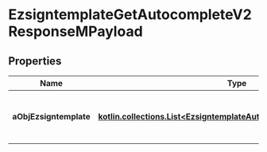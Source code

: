 
# EzsigntemplateGetAutocompleteV2ResponseMPayload

## Properties
| Name | Type | Description | Notes |
| ------------ | ------------- | ------------- | ------------- |
| **aObjEzsigntemplate** | [**kotlin.collections.List&lt;EzsigntemplateAutocompleteElementResponse&gt;**](EzsigntemplateAutocompleteElementResponse.md) | An array of Ezsigntemplate autocomplete element response. |  |



